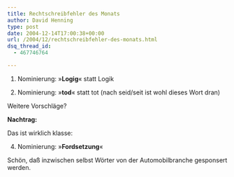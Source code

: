 ```yaml
---
title: Rechtschreibfehler des Monats
author: David Henning
type: post
date: 2004-12-14T17:00:38+00:00
url: /2004/12/rechtschreibfehler-des-monats.html
dsq_thread_id:
  - 467746764

---
```

1. Nominierung: »**Logig**« statt Logik

2. Nominierung: »**tod**« statt tot (nach seid/seit ist wohl dieses Wort dran)

Weitere Vorschläge?

**Nachtrag:**

Das ist wirklich klasse:

4. Nominierung: »**Fordsetzung**«

Schön, daß inzwischen selbst Wörter von der Automobilbranche gesponsert werden.